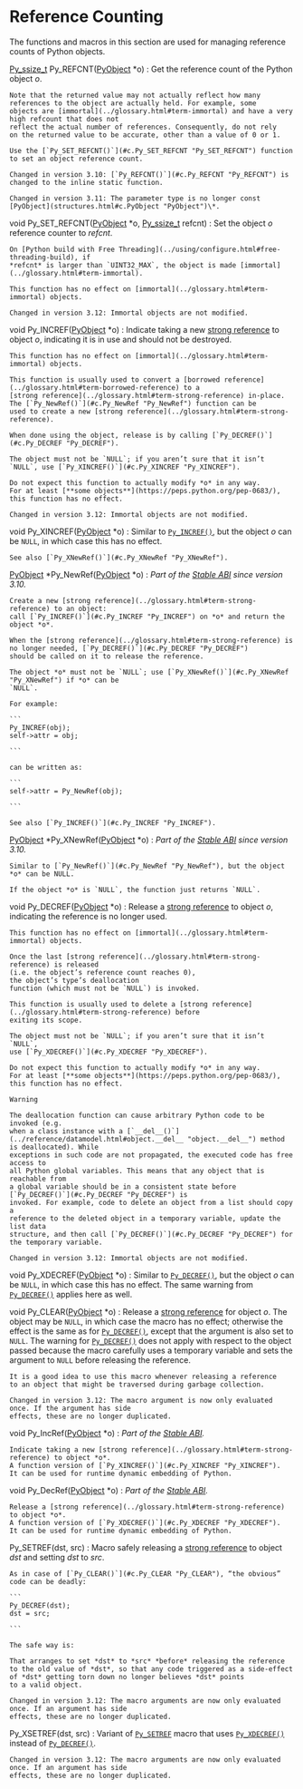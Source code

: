 Reference Counting
==================

The functions and macros in this section are used for managing reference counts
of Python objects.

[Py\_ssize\_t](intro.html#c.Py_ssize_t "Py_ssize_t") Py\_REFCNT([PyObject](structures.html#c.PyObject "PyObject") \*o)
:   Get the reference count of the Python object *o*.

    Note that the returned value may not actually reflect how many
    references to the object are actually held. For example, some
    objects are [immortal](../glossary.html#term-immortal) and have a very high refcount that does not
    reflect the actual number of references. Consequently, do not rely
    on the returned value to be accurate, other than a value of 0 or 1.

    Use the [`Py_SET_REFCNT()`](#c.Py_SET_REFCNT "Py_SET_REFCNT") function to set an object reference count.

    Changed in version 3.10: [`Py_REFCNT()`](#c.Py_REFCNT "Py_REFCNT") is changed to the inline static function.

    Changed in version 3.11: The parameter type is no longer const [PyObject](structures.html#c.PyObject "PyObject")\*.

void Py\_SET\_REFCNT([PyObject](structures.html#c.PyObject "PyObject") \*o, [Py\_ssize\_t](intro.html#c.Py_ssize_t "Py_ssize_t") refcnt)
:   Set the object *o* reference counter to *refcnt*.

    On [Python build with Free Threading](../using/configure.html#free-threading-build), if
    *refcnt* is larger than `UINT32_MAX`, the object is made [immortal](../glossary.html#term-immortal).

    This function has no effect on [immortal](../glossary.html#term-immortal) objects.

    Changed in version 3.12: Immortal objects are not modified.

void Py\_INCREF([PyObject](structures.html#c.PyObject "PyObject") \*o)
:   Indicate taking a new [strong reference](../glossary.html#term-strong-reference) to object *o*,
    indicating it is in use and should not be destroyed.

    This function has no effect on [immortal](../glossary.html#term-immortal) objects.

    This function is usually used to convert a [borrowed reference](../glossary.html#term-borrowed-reference) to a
    [strong reference](../glossary.html#term-strong-reference) in-place. The [`Py_NewRef()`](#c.Py_NewRef "Py_NewRef") function can be
    used to create a new [strong reference](../glossary.html#term-strong-reference).

    When done using the object, release is by calling [`Py_DECREF()`](#c.Py_DECREF "Py_DECREF").

    The object must not be `NULL`; if you aren’t sure that it isn’t
    `NULL`, use [`Py_XINCREF()`](#c.Py_XINCREF "Py_XINCREF").

    Do not expect this function to actually modify *o* in any way.
    For at least [**some objects**](https://peps.python.org/pep-0683/),
    this function has no effect.

    Changed in version 3.12: Immortal objects are not modified.

void Py\_XINCREF([PyObject](structures.html#c.PyObject "PyObject") \*o)
:   Similar to [`Py_INCREF()`](#c.Py_INCREF "Py_INCREF"), but the object *o* can be `NULL`,
    in which case this has no effect.

    See also [`Py_XNewRef()`](#c.Py_XNewRef "Py_XNewRef").

[PyObject](structures.html#c.PyObject "PyObject") \*Py\_NewRef([PyObject](structures.html#c.PyObject "PyObject") \*o)
:   *Part of the [Stable ABI](stable.html#stable) since version 3.10.*

    Create a new [strong reference](../glossary.html#term-strong-reference) to an object:
    call [`Py_INCREF()`](#c.Py_INCREF "Py_INCREF") on *o* and return the object *o*.

    When the [strong reference](../glossary.html#term-strong-reference) is no longer needed, [`Py_DECREF()`](#c.Py_DECREF "Py_DECREF")
    should be called on it to release the reference.

    The object *o* must not be `NULL`; use [`Py_XNewRef()`](#c.Py_XNewRef "Py_XNewRef") if *o* can be
    `NULL`.

    For example:

    ```
    Py_INCREF(obj);
    self->attr = obj;

    ```

    can be written as:

    ```
    self->attr = Py_NewRef(obj);

    ```

    See also [`Py_INCREF()`](#c.Py_INCREF "Py_INCREF").

[PyObject](structures.html#c.PyObject "PyObject") \*Py\_XNewRef([PyObject](structures.html#c.PyObject "PyObject") \*o)
:   *Part of the [Stable ABI](stable.html#stable) since version 3.10.*

    Similar to [`Py_NewRef()`](#c.Py_NewRef "Py_NewRef"), but the object *o* can be NULL.

    If the object *o* is `NULL`, the function just returns `NULL`.

void Py\_DECREF([PyObject](structures.html#c.PyObject "PyObject") \*o)
:   Release a [strong reference](../glossary.html#term-strong-reference) to object *o*, indicating the
    reference is no longer used.

    This function has no effect on [immortal](../glossary.html#term-immortal) objects.

    Once the last [strong reference](../glossary.html#term-strong-reference) is released
    (i.e. the object’s reference count reaches 0),
    the object’s type’s deallocation
    function (which must not be `NULL`) is invoked.

    This function is usually used to delete a [strong reference](../glossary.html#term-strong-reference) before
    exiting its scope.

    The object must not be `NULL`; if you aren’t sure that it isn’t `NULL`,
    use [`Py_XDECREF()`](#c.Py_XDECREF "Py_XDECREF").

    Do not expect this function to actually modify *o* in any way.
    For at least [**some objects**](https://peps.python.org/pep-0683/),
    this function has no effect.

    Warning

    The deallocation function can cause arbitrary Python code to be invoked (e.g.
    when a class instance with a [`__del__()`](../reference/datamodel.html#object.__del__ "object.__del__") method is deallocated). While
    exceptions in such code are not propagated, the executed code has free access to
    all Python global variables. This means that any object that is reachable from
    a global variable should be in a consistent state before [`Py_DECREF()`](#c.Py_DECREF "Py_DECREF") is
    invoked. For example, code to delete an object from a list should copy a
    reference to the deleted object in a temporary variable, update the list data
    structure, and then call [`Py_DECREF()`](#c.Py_DECREF "Py_DECREF") for the temporary variable.

    Changed in version 3.12: Immortal objects are not modified.

void Py\_XDECREF([PyObject](structures.html#c.PyObject "PyObject") \*o)
:   Similar to [`Py_DECREF()`](#c.Py_DECREF "Py_DECREF"), but the object *o* can be `NULL`,
    in which case this has no effect.
    The same warning from [`Py_DECREF()`](#c.Py_DECREF "Py_DECREF") applies here as well.

void Py\_CLEAR([PyObject](structures.html#c.PyObject "PyObject") \*o)
:   Release a [strong reference](../glossary.html#term-strong-reference) for object *o*.
    The object may be `NULL`, in
    which case the macro has no effect; otherwise the effect is the same as for
    [`Py_DECREF()`](#c.Py_DECREF "Py_DECREF"), except that the argument is also set to `NULL`. The warning
    for [`Py_DECREF()`](#c.Py_DECREF "Py_DECREF") does not apply with respect to the object passed because
    the macro carefully uses a temporary variable and sets the argument to `NULL`
    before releasing the reference.

    It is a good idea to use this macro whenever releasing a reference
    to an object that might be traversed during garbage collection.

    Changed in version 3.12: The macro argument is now only evaluated once. If the argument has side
    effects, these are no longer duplicated.

void Py\_IncRef([PyObject](structures.html#c.PyObject "PyObject") \*o)
:   *Part of the [Stable ABI](stable.html#stable).*

    Indicate taking a new [strong reference](../glossary.html#term-strong-reference) to object *o*.
    A function version of [`Py_XINCREF()`](#c.Py_XINCREF "Py_XINCREF").
    It can be used for runtime dynamic embedding of Python.

void Py\_DecRef([PyObject](structures.html#c.PyObject "PyObject") \*o)
:   *Part of the [Stable ABI](stable.html#stable).*

    Release a [strong reference](../glossary.html#term-strong-reference) to object *o*.
    A function version of [`Py_XDECREF()`](#c.Py_XDECREF "Py_XDECREF").
    It can be used for runtime dynamic embedding of Python.

Py\_SETREF(dst, src)
:   Macro safely releasing a [strong reference](../glossary.html#term-strong-reference) to object *dst*
    and setting *dst* to *src*.

    As in case of [`Py_CLEAR()`](#c.Py_CLEAR "Py_CLEAR"), “the obvious” code can be deadly:

    ```
    Py_DECREF(dst);
    dst = src;

    ```

    The safe way is:

    That arranges to set *dst* to *src* *before* releasing the reference
    to the old value of *dst*, so that any code triggered as a side-effect
    of *dst* getting torn down no longer believes *dst* points
    to a valid object.

    Changed in version 3.12: The macro arguments are now only evaluated once. If an argument has side
    effects, these are no longer duplicated.

Py\_XSETREF(dst, src)
:   Variant of [`Py_SETREF`](#c.Py_SETREF "Py_SETREF") macro that uses [`Py_XDECREF()`](#c.Py_XDECREF "Py_XDECREF") instead
    of [`Py_DECREF()`](#c.Py_DECREF "Py_DECREF").

    Changed in version 3.12: The macro arguments are now only evaluated once. If an argument has side
    effects, these are no longer duplicated.